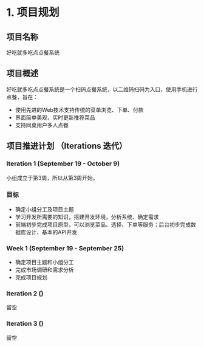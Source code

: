 # 1. 项目规划 #


## 项目名称 

好吃就多吃点点餐系统

## 项目概述 

好吃就多吃点点餐系统是一个扫码点餐系统，以二维码扫码为入口，使用手机进行点餐，旨在：

* 使用先进的Web技术支持传统的菜单浏览、下单、付款
* 界面简单美观，实时更新推荐菜品
* 支持同桌用户多人点餐

## 项目推进计划 （Iterations 迭代）

### Iteration 1 (September 19 - October 9)

小组成立于第3周，所以从第3周开始。

### 目标 

*  确定小组分工及项目主题
*  学习开发所需要的知识，搭建开发环境，分析系统、确定需求
*  前端初步完成项目原型，可以浏览菜品、选择、下单等服务；后台初步完成数据库设计、基本的API开发

### Week 1 (September 19 - September 25) 
* 确定项目主题和小组分工
* 完成市场调研和需求分析
* 完成项目规划

### Iteration 2 ()
留空

### Iteration 3 ()
留空